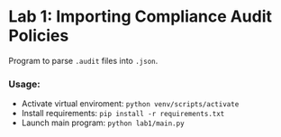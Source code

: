 # Lab 1: Importing Compliance Audit Policies

Program to parse ```.audit``` files into ```.json```.

### Usage:
- Activate virtual enviroment: ```python venv/scripts/activate```
- Install requirements: ```pip install -r requirements.txt```
- Launch main program: ```python lab1/main.py```
